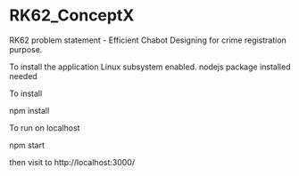 # RK62_ConceptX
RK62 problem statement - Efficient Chabot Designing for crime registration purpose.

To install the application Linux subsystem enabled. 
nodejs package installed needed

To install

npm install

To run on localhost

npm start

then visit to http://localhost:3000/


